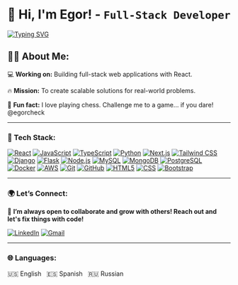 # 👋 Hi, I'm Egor! - `Full-Stack Developer`
[![Typing SVG](https://readme-typing-svg.demolab.com?font=Fira+Code&size=28&pause=1000&color=ffc400&random=false&width=550&lines=Create+Read+Update+Delete+(CRUD);Keep+It+Simple+Stupid+(KISS);Don't+Repeat+Yourself+(DRY))](https://git.io/typing-svg)

## 🧑‍💻 About Me:

💻 **Working on:** Building full-stack web applications with React.

🔥 **Mission:** To create scalable solutions for real-world problems.

👾 **Fun fact:** I love playing chess. Challenge me to a game... if you dare! @egorcheck


---

### 🧠 Tech Stack:

[![React](https://img.shields.io/badge/React-61DAFB?logo=react&logoColor=black&style=for-the-badge)](https://reactjs.org/) [![JavaScript](https://img.shields.io/badge/JavaScript-F7DF1E?logo=javascript&logoColor=black&style=for-the-badge)](https://www.javascript.com/) [![TypeScript](https://img.shields.io/badge/TypeScript-3178C6?logo=typescript&logoColor=white&style=for-the-badge)](https://www.typescriptlang.org/) [![Python](https://img.shields.io/badge/Python-3776AB?logo=python&logoColor=yellow&style=for-the-badge)](https://www.python.org/) [![Next.js](https://img.shields.io/badge/Next.js-000000?logo=nextdotjs&logoColor=white&style=for-the-badge)](https://nextjs.org/) [![Tailwind CSS](https://img.shields.io/badge/Tailwind_CSS-38B2AC?logo=tailwindcss&logoColor=white&style=for-the-badge)](https://tailwindcss.com/) [![Django](https://img.shields.io/badge/Django-092E20?logo=django&logoColor=white&style=for-the-badge)](https://www.djangoproject.com/) [![Flask](https://img.shields.io/badge/Flask-000000?logo=flask&logoColor=white&style=for-the-badge)](https://flask.palletsprojects.com/) [![Node.js](https://img.shields.io/badge/Node.js-339933?logo=nodedotjs&logoColor=white&style=for-the-badge)](https://nodejs.org/) [![MySQL](https://img.shields.io/badge/MySQL-4479A1?logo=mysql&logoColor=white&style=for-the-badge)](https://www.mysql.com/) [![MongoDB](https://img.shields.io/badge/MongoDB-47A248?logo=mongodb&logoColor=white&style=for-the-badge)](https://www.mongodb.com/) [![PostgreSQL](https://img.shields.io/badge/PostgreSQL-336791?logo=postgresql&logoColor=white&style=for-the-badge)](https://www.postgresql.org/) [![Docker](https://img.shields.io/badge/Docker-2496ED?logo=docker&logoColor=white&style=for-the-badge)](https://www.docker.com/) [![AWS](https://img.shields.io/badge/AWS-232F3E?logo=amazonaws&logoColor=white&style=for-the-badge)](https://aws.amazon.com/) [![Git](https://img.shields.io/badge/Git-F05032?logo=git&logoColor=white&style=for-the-badge)](https://git-scm.com/) [![GitHub](https://img.shields.io/badge/GitHub-181717?logo=github&logoColor=white&style=for-the-badge)](https://github.com/) [![HTML5](https://img.shields.io/badge/HTML5-E34F26?logo=html5&logoColor=white&style=for-the-badge)](https://developer.mozilla.org/en-US/docs/Web/HTML) [![CSS](https://img.shields.io/badge/CSS-1572B6?logo=css3&logoColor=white&style=for-the-badge)](https://developer.mozilla.org/en-US/docs/Web/CSS) [![Bootstrap](https://img.shields.io/badge/Bootstrap-7952B3?logo=bootstrap&logoColor=white&style=for-the-badge)](https://getbootstrap.com/)


---

### 🌍 Let’s Connect:

🚀 **I’m always open to collaborate and grow with others! Reach out and let's fix things with code!** 

[![LinkedIn](https://img.shields.io/badge/LinkedIn-%230077B5.svg?logo=linkedin&logoColor=white&style=for-the-badge)](https://www.linkedin.com/in/egor-ulybin/)
[![Gmail](https://img.shields.io/badge/Gmail-D14836?logo=gmail&logoColor=white&style=for-the-badge)](mailto:egorulybin@gmail.com)

---

### 🌐 Languages:

🇺🇸 English &nbsp; 🇪🇸 Spanish &nbsp; 🇷🇺 Russian




